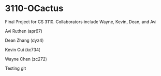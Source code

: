 # 3110-OCactus
Final Project for CS 3110. Collaborators include Wayne, Kevin, Dean, and Avi

Avi Ruthen (apr67)


Dean Zhang (dyz4)


Kevin Cui (kc734)


Wayne Chen (zc272)

Testing git